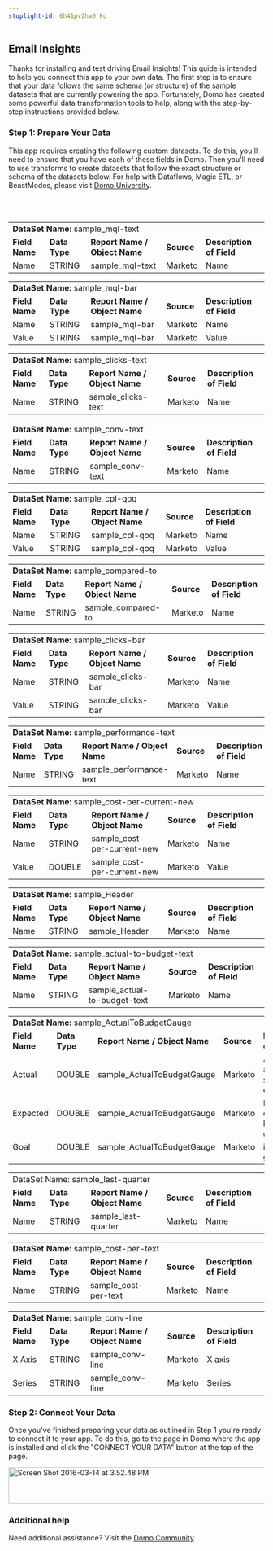 ```yaml
---
stoplight-id: 6h41pv2ha0rkq
---
```


<div class="col-md-12 content-panel">
                <h2>Email Insights</h2>
                <p></p><p>Thanks for installing and test driving <span id="title">Email Insights</span>! This guide is intended to help you connect this app to your own data. The first step is to ensure that your data follows the same schema (or structure) of the sample datasets that are currently powering the app. Fortunately, Domo has created some powerful data transformation tools to help, along with the step-by-step instructions provided below.</p><div class="doc-row" id="Step%201:%20Identify%20Required%20Data%20Fields"><h3 class="doc-row-title">Step 1: Prepare Your Data</h3><div class="small-pad-bottom"><p>This app requires creating the following custom datasets. To do this, you'll need to ensure that you have each of these fields in Domo. Then you'll need to use transforms to create datasets that follow the exact structure or schema of the datasets below. For help with Dataflows, Magic ETL, or BeastModes, please visit <a href="https://university.domo.com/" target="_blank">Domo University</a>.</p></div>
                <br><br>
                <div id="custom-data-container"><table id="sample_mql-text"><tbody><tr><td colspan="6"><strong>DataSet Name:</strong> <span class="value">sample_mql-text</span></td></tr><!--tr>    <td colspan="6"></td></tr--><tr><td><strong>Field Name</strong></td><td><strong>Data Type</strong></td><td><strong>Report Name / Object Name</strong></td><td><strong>Source </strong></td><td colspan="2"><strong>Description of Field</strong></td></tr><tr><td>Name</td><td>STRING</td><td>sample_mql-text</td><td>Marketo</td><td colspan="2">Name</td></tr></tbody></table><table id="sample_mql-bar"><tbody><tr><td colspan="6"><strong>DataSet Name:</strong> <span class="value">sample_mql-bar</span></td></tr><!--tr>    <td colspan="6"></td></tr--><tr><td><strong>Field Name</strong></td><td><strong>Data Type</strong></td><td><strong>Report Name / Object Name</strong></td><td><strong>Source </strong></td><td colspan="2"><strong>Description of Field</strong></td></tr><tr><td>Name</td><td>STRING</td><td>sample_mql-bar</td><td>Marketo</td><td colspan="2">Name</td></tr><tr><td>Value</td><td>STRING</td><td>sample_mql-bar</td><td>Marketo</td><td colspan="2">Value</td></tr></tbody></table><table id="sample_clicks-text"><tbody><tr><td colspan="6"><strong>DataSet Name:</strong> <span class="value">sample_clicks-text</span></td></tr><!--tr>    <td colspan="6"></td></tr--><tr><td><strong>Field Name</strong></td><td><strong>Data Type</strong></td><td><strong>Report Name / Object Name</strong></td><td><strong>Source </strong></td><td colspan="2"><strong>Description of Field</strong></td></tr><tr><td>Name</td><td>STRING</td><td>sample_clicks-text</td><td>Marketo</td><td colspan="2">Name</td></tr></tbody></table><table id="sample_conv-text"><tbody><tr><td colspan="6"><strong>DataSet Name:</strong> <span class="value">sample_conv-text</span></td></tr><!--tr>    <td colspan="6"></td></tr--><tr><td><strong>Field Name</strong></td><td><strong>Data Type</strong></td><td><strong>Report Name / Object Name</strong></td><td><strong>Source </strong></td><td colspan="2"><strong>Description of Field</strong></td></tr><tr><td>Name</td><td>STRING</td><td>sample_conv-text</td><td>Marketo</td><td colspan="2">Name</td></tr></tbody></table><table id="sample_cpl-qoq"><tbody><tr><td colspan="6"><strong>DataSet Name:</strong> <span class="value">sample_cpl-qoq</span></td></tr><!--tr>    <td colspan="6"></td></tr--><tr><td><strong>Field Name</strong></td><td><strong>Data Type</strong></td><td><strong>Report Name / Object Name</strong></td><td><strong>Source </strong></td><td colspan="2"><strong>Description of Field</strong></td></tr><tr><td>Name</td><td>STRING</td><td>sample_cpl-qoq</td><td>Marketo</td><td colspan="2">Name</td></tr><tr><td>Value</td><td>STRING</td><td>sample_cpl-qoq</td><td>Marketo</td><td colspan="2">Value</td></tr></tbody></table><table id="sample_compared-to"><tbody><tr><td colspan="6"><strong>DataSet Name:</strong> <span class="value">sample_compared-to</span></td></tr><!--tr>    <td colspan="6"></td></tr--><tr><td><strong>Field Name</strong></td><td><strong>Data Type</strong></td><td><strong>Report Name / Object Name</strong></td><td><strong>Source </strong></td><td colspan="2"><strong>Description of Field</strong></td></tr><tr><td>Name</td><td>STRING</td><td>sample_compared-to</td><td>Marketo</td><td colspan="2">Name</td></tr></tbody></table><table id="sample_clicks-bar"><tbody><tr><td colspan="6"><strong>DataSet Name:</strong> <span class="value">sample_clicks-bar</span></td></tr><!--tr>    <td colspan="6"></td></tr--><tr><td><strong>Field Name</strong></td><td><strong>Data Type</strong></td><td><strong>Report Name / Object Name</strong></td><td><strong>Source </strong></td><td colspan="2"><strong>Description of Field</strong></td></tr><tr><td>Name</td><td>STRING</td><td>sample_clicks-bar</td><td>Marketo</td><td colspan="2">Name</td></tr><tr><td>Value</td><td>STRING</td><td>sample_clicks-bar</td><td>Marketo</td><td colspan="2">Value</td></tr></tbody></table><table id="sample_performance-text"><tbody><tr><td colspan="6"><strong>DataSet Name:</strong> <span class="value">sample_performance-text</span></td></tr><!--tr>    <td colspan="6"></td></tr--><tr><td><strong>Field Name</strong></td><td><strong>Data Type</strong></td><td><strong>Report Name / Object Name</strong></td><td><strong>Source </strong></td><td colspan="2"><strong>Description of Field</strong></td></tr><tr><td>Name</td><td>STRING</td><td>sample_performance-text</td><td>Marketo</td><td colspan="2">Name</td></tr></tbody></table><table id="sample_cost-per-current-new"><tbody><tr><td colspan="6"><strong>DataSet Name:</strong> <span class="value">sample_cost-per-current-new</span></td></tr><!--tr>    <td colspan="6"></td></tr--><tr><td><strong>Field Name</strong></td><td><strong>Data Type</strong></td><td><strong>Report Name / Object Name</strong></td><td><strong>Source </strong></td><td colspan="2"><strong>Description of Field</strong></td></tr><tr><td>Name</td><td>STRING</td><td>sample_cost-per-current-new</td><td>Marketo</td><td colspan="2">Name</td></tr><tr><td>Value</td><td>DOUBLE</td><td>sample_cost-per-current-new</td><td>Marketo</td><td colspan="2">Value</td></tr></tbody></table><table id="sample_Header"><tbody><tr><td colspan="6"><strong>DataSet Name:</strong> <span class="value">sample_Header</span></td></tr><!--tr>    <td colspan="6"></td></tr--><tr><td><strong>Field Name</strong></td><td><strong>Data Type</strong></td><td><strong>Report Name / Object Name</strong></td><td><strong>Source </strong></td><td colspan="2"><strong>Description of Field</strong></td></tr><tr><td>Name</td><td>STRING</td><td>sample_Header</td><td>Marketo</td><td colspan="2">Name</td></tr></tbody></table><table id="sample_actual-to-budget-text"><tbody><tr><td colspan="6"><strong>DataSet Name:</strong> <span class="value">sample_actual-to-budget-text</span></td></tr><!--tr>    <td colspan="6"></td></tr--><tr><td><strong>Field Name</strong></td><td><strong>Data Type</strong></td><td><strong>Report Name / Object Name</strong></td><td><strong>Source </strong></td><td colspan="2"><strong>Description of Field</strong></td></tr><tr><td>Name</td><td>STRING</td><td>sample_actual-to-budget-text</td><td>Marketo</td><td colspan="2">Name</td></tr></tbody></table><table id="sample_ActualToBudgetGauge"><tbody><tr><td colspan="6"><strong>DataSet Name:</strong> <span class="value">sample_ActualToBudgetGauge</span></td></tr><!--tr>    <td colspan="6"></td></tr--><tr><td><strong>Field Name</strong></td><td><strong>Data Type</strong></td><td><strong>Report Name / Object Name</strong></td><td><strong>Source </strong></td><td colspan="2"><strong>Description of Field</strong></td></tr><tr><td>Actual</td><td>DOUBLE</td><td>sample_ActualToBudgetGauge</td><td>Marketo</td><td colspan="2">Actual amount spent on emails</td></tr><tr><td>Expected</td><td>DOUBLE</td><td>sample_ActualToBudgetGauge</td><td>Marketo</td><td colspan="2">Number of expected leads</td></tr><tr><td>Goal</td><td>DOUBLE</td><td>sample_ActualToBudgetGauge</td><td>Marketo</td><td colspan="2">Web insights goal</td></tr></tbody></table><table id="sample_last-quarter"><tbody><tr><td colspan="6"><str ong="">DataSet Name: <span class="value">sample_last-quarter</span></str></td></tr><!--tr>    <td colspan="6"></td></tr--><tr><td><strong>Field Name</strong></td><td><strong>Data Type</strong></td><td><strong>Report Name / Object Name</strong></td><td><strong>Source </strong></td><td colspan="2"><strong>Description of Field</strong></td></tr><tr><td>Name</td><td>STRING</td><td>sample_last-quarter</td><td>Marketo</td><td colspan="2">Name</td></tr></tbody></table><table id="sample_cost-per-text"><tbody><tr><td colspan="6"><strong>DataSet Name:</strong> <span class="value">sample_cost-per-text</span></td></tr><!--tr>    <td colspan="6"></td></tr--><tr><td><strong>Field Name</strong></td><td><strong>Data Type</strong></td><td><strong>Report Name / Object Name</strong></td><td><strong>Source </strong></td><td colspan="2"><strong>Description of Field</strong></td></tr><tr><td>Name</td><td>STRING</td><td>sample_cost-per-text</td><td>Marketo</td><td colspan="2">Name</td></tr></tbody></table><table id="sample_conv-line"><tbody><tr><td colspan="6"><strong>DataSet Name:</strong> <span class="value">sample_conv-line</span></td></tr><!--tr>    <td colspan="6"></td></tr--><tr><td><strong>Field Name</strong></td><td><strong>Data Type</strong></td><td><strong>Report Name / Object Name</strong></td><td><strong>Source </strong></td><td colspan="2"><strong>Description of Field</strong></td></tr><tr><td>X Axis</td><td>STRING</td><td>sample_conv-line</td><td>Marketo</td><td colspan="2">X axis</td></tr><tr><td>Series</td><td>STRING</td><td>sample_conv-line</td><td>Marketo</td><td colspan="2">Series</td></tr></tbody></table><div class="doc-row medium-pad-top">
                <h3 class="doc-row-title">Step 2: Connect Your Data</h3>
                <div class="small-pad-bottom">
                    <p>Once you've finished preparing your data as outlined in Step 1 you're ready to connect it to your app. To do this, go to the page in Domo where the app is installed and click the "CONNECT YOUR DATA" button at the top of the page.</p>
                    <p class="small-pad">
                    <img class="alignnone size-full wp-image-1207" src="https://s3.amazonaws.com/development.domo.com/wp-content/uploads/2016/03/14155707/Screen-Shot-2016-03-14-at-3.52.48-PM1.png" alt="Screen Shot 2016-03-14 at 3.52.48 PM" width="1158" height="71">
                    </p>
                    <div id="ooyalaplayer-IyYTc1MjE61NwLdtrxXvZuhH-dSGbWnR" class="ooyalaplayer"></div>
                    <script>
                        OO.ready(function() {
                            OO.Player.create("ooyalaplayer-IyYTc1MjE61NwLdtrxXvZuhH-dSGbWnR", "IyYTc1MjE61NwLdtrxXvZuhH-dSGbWnR", {
                                height: 380
                            });
                        });
                    </script>
                </div>
                <h3 class="doc-row-title">Additional help</h3>
                <div class="small-pad-bottom">
                    <p>Need additional assistance? Visit the <a href="https://dojo.domo.com">Domo Community</a></p>
                </div>
            </div></div></div><p></p>            </div>